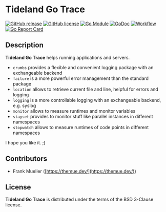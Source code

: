 # Tideland Go Trace

[![GitHub release](https://img.shields.io/github/release/tideland/go-trace.svg)](https://github.com/tideland/go-trace)
[![GitHub license](https://img.shields.io/badge/license-New%20BSD-blue.svg)](https://raw.githubusercontent.com/tideland/go-trace/master/LICENSE)
[![Go Module](https://img.shields.io/github/go-mod/go-version/tideland/go-trace)](https://github.com/tideland/go-trace/blob/master/go.mod)
[![GoDoc](https://godoc.org/tideland.dev/go/audit?status.svg)](https://pkg.go.dev/mod/tideland.dev/go/trace?tab=packages)
[![Workflow](https://img.shields.io/github/workflow/status/tideland/go-trace/build)](https://github.com/tideland/go-trace/actions/)
[![Go Report Card](https://goreportcard.com/badge/github.com/tideland/go-trace)](https://goreportcard.com/report/tideland.dev/go/trace)

## Description

**Tideland Go Trace** helps running applications and servers.

* `crumbs` provides a flexible and convenient logging package with an exchangeable backend
* `failure` is a more powerful error management than the standard package
* `location` allows to retrieve current file and line, helpful for errors and logging
* `logging` is a more controllable logging with an exchangeable backend, e.g. syslog
* `monitor` allows to measure runtimes and monitor variables
* `stayset` provides to monitor stuff like parallel instances in different namespaces
* `stopwatch` allows to measure runtimes of code points in different namespaces

I hope you like it. ;)

## Contributors

* Frank Mueller ([https://themue.dev/](https://themue.dev/))

## License

**Tideland Go Trace** is distributed under the terms of the BSD 3-Clause license.
